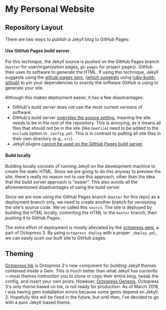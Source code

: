 My Personal Website
===================

Repository Layout
-----------------

There are two ways to publish a Jekyll blog to GitHub Pages:

#### Use GitHub Pages build server

For this technique, the Jekyll source is pushed on the GitHub Pages branch (`master` for user/organization pages, `gh-pages` for project pages). GitHub then uses its software to generate the HTML. If using this technique, Jekyll suggests using the [github-pages gem][], ([which suggests][ruby-build-github suggestion] using [ruby-build-github][]) to pin your dependencies to exactly the software GitHub is using to generate your site.

Although this makes deployment easier, it has a few disadvantages:

- GitHub's build server does not use the most current versions of software.
- GitHub's build server [overrides the source setting][], meaning the site needs to be in the root of the repository. This is annoying, as it means all files that should not be in the site (like `Gemfile`) need to be added to the `exclude` option in `_config.yml`. This is in contrast to putting all site files in their own directory (e.g., `src`).
- Jekyll plugins [cannot be used on the GitHub Pages build server][].

[github-pages gem]: https://jekyllrb.com/docs/github-pages/#deploying-jekyll-to-github-pages
[ruby-build-github suggestion]: https://github.com/github/pages-gem#1-ruby
[ruby-build-github]: https://github.com/parkr/ruby-build-github
[overrides the source setting]: https://help.github.com/articles/generic-jekyll-build-failures/#source-setting
[cannot be used on the GitHub Pages build server]: https://jekyllrb.com/docs/plugins/

#### Build locally

Building locally consists of running Jekyll on the development machine to create the static HTML. Since we are going to do this anyway to preview the site, there's really no reason not to use this approach, other than the idea that the build server approach is "easier". This also avoids all the aforementioned disadvantages of using the build server.

Since we are now using the GitHub Pages branch (`master` for this repo) as a deployment branch only, we need to create another branch for versioning the site's source code. We've called this `source`. The site is deployed by building the HTML locally, commiting the HTML to the `master` branch, then pushing it to GitHub Pages.

The extra effort of deployment is mostly alleviated by the [octopress gem][], a part of Octopress 3. By using `octopress deploy` with a proper `_deploy.yml`, we can easily push our built site to GitHub pages.

[octopress gem]: https://github.com/octopress/octopress

Theming
-------

[Octopress Ink][] is Octopress 3's new component for building Jekyll themes contained inside a Gem. This is much better than what Jekyll has currently — most themes instruction you to clone or copy their entire blog, tweak the config, and insert your own posts. However, [Octopress Genesis], Octopress 3's only theme based on Ink, is not ready for production. As of March 2016, I was having gem installation errors because some gems depend on Jekyll 2. Hopefully this will be fixed in the future, but until then, I've decided to go with a pure Jekyll-based theme.

[Octopress Ink]: https://github.com/octopress/ink
[Octopress Genesis]: https://github.com/octopress/genesis-theme
